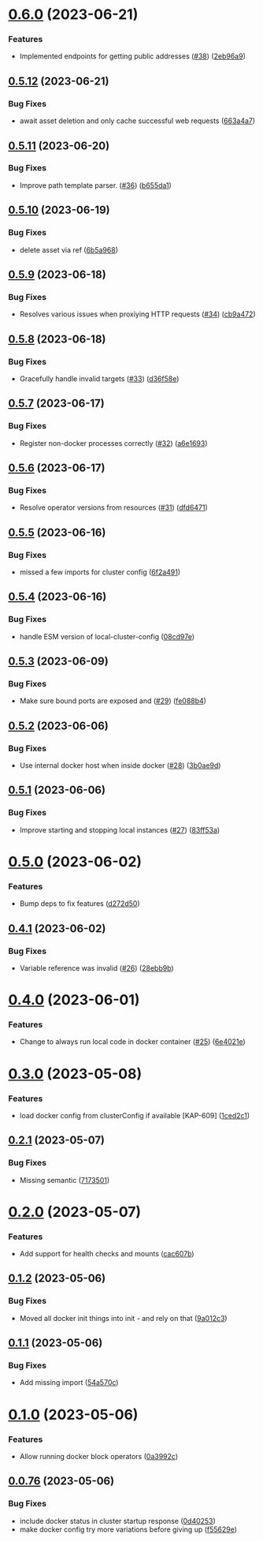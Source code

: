 # [0.6.0](https://github.com/kapetacom/local-cluster-service/compare/v0.5.12...v0.6.0) (2023-06-21)


### Features

* Implemented endpoints for getting public addresses ([#38](https://github.com/kapetacom/local-cluster-service/issues/38)) ([2eb96a9](https://github.com/kapetacom/local-cluster-service/commit/2eb96a97761f426e8a5aadab8703ce44f059f618))

## [0.5.12](https://github.com/kapetacom/local-cluster-service/compare/v0.5.11...v0.5.12) (2023-06-21)


### Bug Fixes

* await asset deletion and only cache successful web requests ([663a4a7](https://github.com/kapetacom/local-cluster-service/commit/663a4a7987385f9a0550d6149a23b7a9de08b226))

## [0.5.11](https://github.com/kapetacom/local-cluster-service/compare/v0.5.10...v0.5.11) (2023-06-20)


### Bug Fixes

* Improve path template parser. ([#36](https://github.com/kapetacom/local-cluster-service/issues/36)) ([b655da1](https://github.com/kapetacom/local-cluster-service/commit/b655da1e97740ff2b4fe0f2bcd7f75b04003753e))

## [0.5.10](https://github.com/kapetacom/local-cluster-service/compare/v0.5.9...v0.5.10) (2023-06-19)


### Bug Fixes

* delete asset via ref ([6b5a968](https://github.com/kapetacom/local-cluster-service/commit/6b5a968a029753baea3a651a0538468086cda665))

## [0.5.9](https://github.com/kapetacom/local-cluster-service/compare/v0.5.8...v0.5.9) (2023-06-18)


### Bug Fixes

* Resolves various issues when proxiying HTTP requests ([#34](https://github.com/kapetacom/local-cluster-service/issues/34)) ([cb9a472](https://github.com/kapetacom/local-cluster-service/commit/cb9a472e560412a85cea20a1dc9083826797ac95))

## [0.5.8](https://github.com/kapetacom/local-cluster-service/compare/v0.5.7...v0.5.8) (2023-06-18)


### Bug Fixes

* Gracefully handle invalid targets ([#33](https://github.com/kapetacom/local-cluster-service/issues/33)) ([d36f58e](https://github.com/kapetacom/local-cluster-service/commit/d36f58e0e7486c36e7ce4fa6ea58fb17b683511e))

## [0.5.7](https://github.com/kapetacom/local-cluster-service/compare/v0.5.6...v0.5.7) (2023-06-17)


### Bug Fixes

* Register non-docker processes correctly ([#32](https://github.com/kapetacom/local-cluster-service/issues/32)) ([a6e1693](https://github.com/kapetacom/local-cluster-service/commit/a6e1693c32df233f1a16dd406ac0008f07fb3a1d))

## [0.5.6](https://github.com/kapetacom/local-cluster-service/compare/v0.5.5...v0.5.6) (2023-06-17)


### Bug Fixes

* Resolve operator versions from resources ([#31](https://github.com/kapetacom/local-cluster-service/issues/31)) ([dfd6471](https://github.com/kapetacom/local-cluster-service/commit/dfd647118ffdb5544d87743543152efd124d3310))

## [0.5.5](https://github.com/kapetacom/local-cluster-service/compare/v0.5.4...v0.5.5) (2023-06-16)


### Bug Fixes

* missed a few imports for cluster config ([6f2a491](https://github.com/kapetacom/local-cluster-service/commit/6f2a4919e2d100d2ae20a346d202eb2477282077))

## [0.5.4](https://github.com/kapetacom/local-cluster-service/compare/v0.5.3...v0.5.4) (2023-06-16)


### Bug Fixes

* handle ESM version of local-cluster-config ([08cd97e](https://github.com/kapetacom/local-cluster-service/commit/08cd97e4fa04d666105809b92c267953cf3d646b))

## [0.5.3](https://github.com/kapetacom/local-cluster-service/compare/v0.5.2...v0.5.3) (2023-06-09)


### Bug Fixes

* Make sure bound ports are exposed and ([#29](https://github.com/kapetacom/local-cluster-service/issues/29)) ([fe088b4](https://github.com/kapetacom/local-cluster-service/commit/fe088b424fa159ca1d04e721ace4558a778c5dcd))

## [0.5.2](https://github.com/kapetacom/local-cluster-service/compare/v0.5.1...v0.5.2) (2023-06-06)


### Bug Fixes

* Use internal docker host when inside docker ([#28](https://github.com/kapetacom/local-cluster-service/issues/28)) ([3b0ae9d](https://github.com/kapetacom/local-cluster-service/commit/3b0ae9d7612ae54b38ec8e39f632932f8543206e))

## [0.5.1](https://github.com/kapetacom/local-cluster-service/compare/v0.5.0...v0.5.1) (2023-06-06)


### Bug Fixes

* Improve starting and stopping local instances ([#27](https://github.com/kapetacom/local-cluster-service/issues/27)) ([83ff53a](https://github.com/kapetacom/local-cluster-service/commit/83ff53a31e98aa8984ff6a9a1e80ddb94653ce18))

# [0.5.0](https://github.com/kapetacom/local-cluster-service/compare/v0.4.1...v0.5.0) (2023-06-02)


### Features

* Bump deps to fix features ([d272d50](https://github.com/kapetacom/local-cluster-service/commit/d272d50e99efe6f0fc416266587a35e81aa474d1))

## [0.4.1](https://github.com/kapetacom/local-cluster-service/compare/v0.4.0...v0.4.1) (2023-06-02)


### Bug Fixes

* Variable reference was invalid ([#26](https://github.com/kapetacom/local-cluster-service/issues/26)) ([28ebb9b](https://github.com/kapetacom/local-cluster-service/commit/28ebb9b3c4d4099978fc1b5b4ca9cebfd148a941))

# [0.4.0](https://github.com/kapetacom/local-cluster-service/compare/v0.3.0...v0.4.0) (2023-06-01)


### Features

* Change to always run local code in docker container ([#25](https://github.com/kapetacom/local-cluster-service/issues/25)) ([6e4021e](https://github.com/kapetacom/local-cluster-service/commit/6e4021e67968467555f1043f2972fc7a877aa3b7))

# [0.3.0](https://github.com/kapetacom/local-cluster-service/compare/v0.2.1...v0.3.0) (2023-05-08)


### Features

* load docker config from clusterConfig if available [KAP-609] ([1ced2c1](https://github.com/kapetacom/local-cluster-service/commit/1ced2c1ed2f72bf3331e558ee2c685385c89ab1f))

## [0.2.1](https://github.com/kapetacom/local-cluster-service/compare/v0.2.0...v0.2.1) (2023-05-07)


### Bug Fixes

* Missing semantic ([7173501](https://github.com/kapetacom/local-cluster-service/commit/7173501faf2a15caa373ef2f89c6e718deaa06f1))

# [0.2.0](https://github.com/kapetacom/local-cluster-service/compare/v0.1.2...v0.2.0) (2023-05-07)


### Features

* Add support for health checks and mounts ([cac607b](https://github.com/kapetacom/local-cluster-service/commit/cac607bc8b592e27c8b6c2ff09476f90b2e4c3f3))

## [0.1.2](https://github.com/kapetacom/local-cluster-service/compare/v0.1.1...v0.1.2) (2023-05-06)


### Bug Fixes

* Moved all docker init things into init - and rely on that ([9a012c3](https://github.com/kapetacom/local-cluster-service/commit/9a012c3a40a6b4e4ef55757a4b8454d48bd3987c))

## [0.1.1](https://github.com/kapetacom/local-cluster-service/compare/v0.1.0...v0.1.1) (2023-05-06)


### Bug Fixes

* Add missing import ([54a570c](https://github.com/kapetacom/local-cluster-service/commit/54a570c8c0746ae014fbf9411c85dbf255bf8cea))

# [0.1.0](https://github.com/kapetacom/local-cluster-service/compare/v0.0.76...v0.1.0) (2023-05-06)


### Features

* Allow running docker block operators ([0a3992c](https://github.com/kapetacom/local-cluster-service/commit/0a3992c359a119a623ed7d0423e6f7ad814aa8d3))

## [0.0.76](https://github.com/kapetacom/local-cluster-service/compare/v0.0.75...v0.0.76) (2023-05-06)


### Bug Fixes

* include docker status in cluster startup response ([0d40253](https://github.com/kapetacom/local-cluster-service/commit/0d402535b7b936fa4f4f480147d8f3103249a6f8))
* make docker config try more variations before giving up ([f55629e](https://github.com/kapetacom/local-cluster-service/commit/f55629ed3f7167ec7b6810ec16ae6d8068722863))
